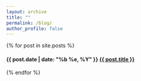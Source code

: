 ```yaml
---
layout: archive
title: ""
permalink: /blog/
author_profile: false
---
```


<div class="page">
  <div class="page__content">
      {% for post in site.posts %}
          <h4>
             {{ post.date | date: "%b %e, %Y" }}
             <strong><a href="{{ site.baseurl }}{{ post.url }}">{{ post.title }}</a></strong>
          </h4>
      {% endfor %}
  </div>
</div>



